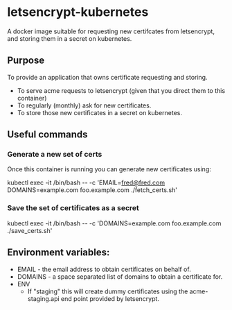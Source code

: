 # letsencrypt-kubernetes

A docker image suitable for requesting new certifcates from letsencrypt,
and storing them in a secret on kubernetes.


## Purpose

To provide an application that owns certificate requesting and storing.

 - To serve acme requests to letsencrypt (given that you direct them to this
   container)
 - To regularly (monthly) ask for new certificates.
 - To store those new certificates in a secret on kubernetes.

## Useful commands

### Generate a new set of certs

Once this container is running you can generate new certificates using:

kubectl exec -it <container> /bin/bash -- -c 'EMAIL=fred@fred.com DOMAINS=example.com foo.example.com ./fetch_certs.sh'


### Save the set of certificates as a secret

kubectl exec -it <container> /bin/bash -- -c 'DOMAINS=example.com foo.example.com ./save_certs.sh'


## Environment variables:

 - EMAIL - the email address to obtain certificates on behalf of.
 - DOMAINS - a space separated list of domains to obtain a certificate for.
 - ENV
   - If "staging" this will create dummy certificates using the acme-staging.api
     end point provided by letsencrypt.
